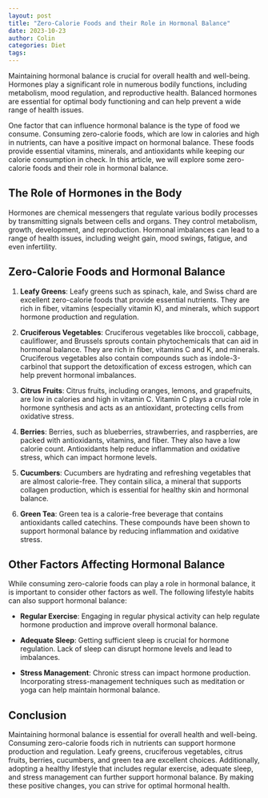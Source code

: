 ```yaml
---
layout: post
title: "Zero-Calorie Foods and their Role in Hormonal Balance"
date: 2023-10-23
author: Colin
categories: Diet
tags: 
---
```


Maintaining hormonal balance is crucial for overall health and well-being. Hormones play a significant role in numerous bodily functions, including metabolism, mood regulation, and reproductive health. Balanced hormones are essential for optimal body functioning and can help prevent a wide range of health issues.

One factor that can influence hormonal balance is the type of food we consume. Consuming zero-calorie foods, which are low in calories and high in nutrients, can have a positive impact on hormonal balance. These foods provide essential vitamins, minerals, and antioxidants while keeping our calorie consumption in check. In this article, we will explore some zero-calorie foods and their role in hormonal balance.

## The Role of Hormones in the Body

Hormones are chemical messengers that regulate various bodily processes by transmitting signals between cells and organs. They control metabolism, growth, development, and reproduction. Hormonal imbalances can lead to a range of health issues, including weight gain, mood swings, fatigue, and even infertility.

## Zero-Calorie Foods and Hormonal Balance

1. **Leafy Greens**: Leafy greens such as spinach, kale, and Swiss chard are excellent zero-calorie foods that provide essential nutrients. They are rich in fiber, vitamins (especially vitamin K), and minerals, which support hormone production and regulation.

2. **Cruciferous Vegetables**: Cruciferous vegetables like broccoli, cabbage, cauliflower, and Brussels sprouts contain phytochemicals that can aid in hormonal balance. They are rich in fiber, vitamins C and K, and minerals. Cruciferous vegetables also contain compounds such as indole-3-carbinol that support the detoxification of excess estrogen, which can help prevent hormonal imbalances.

3. **Citrus Fruits**: Citrus fruits, including oranges, lemons, and grapefruits, are low in calories and high in vitamin C. Vitamin C plays a crucial role in hormone synthesis and acts as an antioxidant, protecting cells from oxidative stress.

4. **Berries**: Berries, such as blueberries, strawberries, and raspberries, are packed with antioxidants, vitamins, and fiber. They also have a low calorie count. Antioxidants help reduce inflammation and oxidative stress, which can impact hormone levels.

5. **Cucumbers**: Cucumbers are hydrating and refreshing vegetables that are almost calorie-free. They contain silica, a mineral that supports collagen production, which is essential for healthy skin and hormonal balance.

6. **Green Tea**: Green tea is a calorie-free beverage that contains antioxidants called catechins. These compounds have been shown to support hormonal balance by reducing inflammation and oxidative stress.

## Other Factors Affecting Hormonal Balance

While consuming zero-calorie foods can play a role in hormonal balance, it is important to consider other factors as well. The following lifestyle habits can also support hormonal balance:

- **Regular Exercise**: Engaging in regular physical activity can help regulate hormone production and improve overall hormonal balance.

- **Adequate Sleep**: Getting sufficient sleep is crucial for hormone regulation. Lack of sleep can disrupt hormone levels and lead to imbalances.

- **Stress Management**: Chronic stress can impact hormone production. Incorporating stress-management techniques such as meditation or yoga can help maintain hormonal balance.

## Conclusion

Maintaining hormonal balance is essential for overall health and well-being. Consuming zero-calorie foods rich in nutrients can support hormone production and regulation. Leafy greens, cruciferous vegetables, citrus fruits, berries, cucumbers, and green tea are excellent choices. Additionally, adopting a healthy lifestyle that includes regular exercise, adequate sleep, and stress management can further support hormonal balance. By making these positive changes, you can strive for optimal hormonal health.